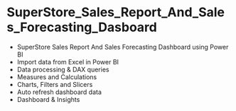 # SuperStore_Sales_Report_And_Sales_Forecasting_Dasboard
- SuperStore Sales Report And Sales Forecasting Dashboard using Power BI
- Import data from Excel in Power BI
- Data processing & DAX queries
- Measures and Calculations
- Charts, Filters and Slicers
- Auto refresh dashboard data
- Dashboard & Insights
